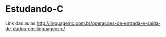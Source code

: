 # Estudando-C
Link das aulas http://linguagemc.com.br/operacoes-de-entrada-e-saida-de-dados-em-linguagem-c/
